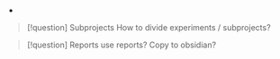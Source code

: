 
- 


> [!question] Subprojects
> How to divide experiments / subprojects?


> [!question] Reports
> use reports? Copy to obsidian?




